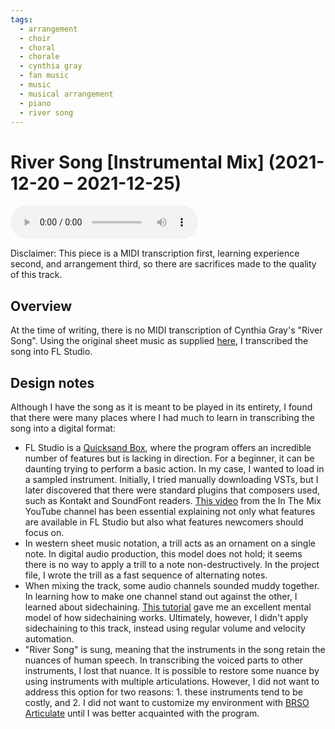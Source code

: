 ```yaml
---
tags:
  - arrangement
  - choir
  - choral
  - chorale
  - cynthia gray
  - fan music
  - music
  - musical arrangement
  - piano
  - river song
---
```


# River Song [Instrumental Mix] (2021-12-20 – 2021-12-25)

<audio controls>
    <source src="assets/2021-12-20_audio-001.mp3">
</audio>

Disclaimer: This piece is a MIDI transcription first, learning experience second, and arrangement third, so there are sacrifices made to the quality of this track.

## Overview

At the time of writing, there is no MIDI transcription of Cynthia Gray's "River Song". Using the original sheet music as supplied [here](https://www.sheetmusicplus.com/title//19749183), I transcribed the song into FL Studio.

## Design notes

Although I have the song as it is meant to be played in its entirety, I found that there were many places where I had much to learn in transcribing the song into a digital format:

- FL Studio is a [Quicksand Box](https://tvtropes.org/pmwiki/pmwiki.php/Main/QuicksandBox), where the program offers an incredible number of features but is lacking in direction. For a beginner, it can be daunting trying to perform a basic action. In my case, I wanted to load in a sampled instrument. Initially, I tried manually downloading VSTs, but I later discovered that there were standard plugins that composers used, such as Kontakt and SoundFont readers. [This video](https://www.youtube.com/watch?v=TFH-Msj8fSg) from the In The Mix YouTube channel has been essential explaining not only what features are available in FL Studio but also what features newcomers should focus on.
- In western sheet music notation, a trill acts as an ornament on a single note. In digital audio production, this model does not hold; it seems there is no way to apply a trill to a note non-destructively. In the project file, I wrote the trill as a fast sequence of alternating notes.
- When mixing the track, some audio channels sounded muddy together. In learning how to make one channel stand out against the other, I learned about sidechaining. [This tutorial](https://djcity.com.au/blog/how-to-sidechain-in-fl-studio-20-step-by-step-tutorial/) gave me an excellent mental model of how sidechaining works. Ultimately, however, I didn't apply sidechaining to this track, instead using regular volume and velocity automation.
- "River Song" is sung, meaning that the instruments in the song retain the nuances of human speech. In transcribing the voiced parts to other instruments, I lost that nuance. It is possible to restore some nuance by using instruments with multiple articulations. However, I did not want to address this option for two reasons: 1. these instruments tend to be costly, and 2. I did not want to customize my environment with [BRSO Articulate](https://www.syntheticorchestra.com/tools/articulate/) until I was better acquainted with the program.

<!--

## Miscellaneous

Unfortunately, since Tumblr lacks the ability to host files of arbitrary file type, I am not able to share the original project file on this website. If there is interest in the original FL Studio project file or MIDI, please send me a message, including a motivation for the request.

-->
